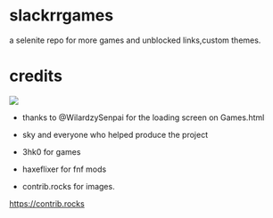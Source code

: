 # slackrrgames
a selenite repo for more games and unblocked links,custom themes.
# credits
<a href="https://github.com/ublockedslackrr/ublockedslackrr.github.io/graphs/contributors">
  <img src="https://contrib.rocks/image?repo=ublockedslackrr/ublockedslackrr.github.io" />
</a>

- thanks to @WilardzySenpai for the loading screen on Games.html

- sky and everyone who helped produce the project
  
- 3hk0 for games
  
- haxeflixer for fnf mods
  
- contrib.rocks for images.
  
https://contrib.rocks
